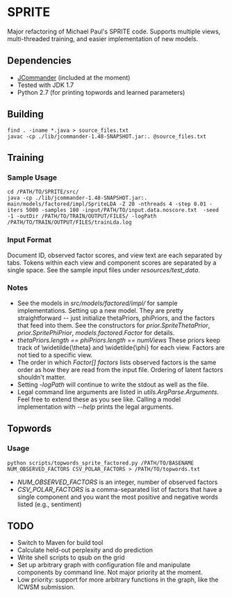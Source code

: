 # SPRITE #

Major refactoring of Michael Paul's SPRITE code.  Supports multiple views,
multi-threaded training, and easier implementation of new models.

## Dependencies ##

+ [JCommander](http://jcommander.org/#Download "JCommander") (included at
the moment)
+ Tested with JDK 1.7
+ Python 2.7 (for printing topwords and learned parameters)

## Building ##

    find . -iname *.java > source_files.txt
    javac -cp ./lib/jcommander-1.48-SNAPSHOT.jar:. @source_files.txt

## Training ##

### Sample Usage ###
    
    cd /PATH/TO/SPRITE/src/
    java -cp ./lib/jcommander-1.48-SNAPSHOT.jar:. main/models/factored/impl/SpriteLDA -Z 20 -nthreads 4 -step 0.01 -iters 5000 -samples 100 -input/PATH/TO/input.data.noscore.txt  -seed -1 -outDir /PATH/TO/TRAIN/OUTPUT/FILES/ -logPath /PATH/TO/TRAIN/OUTPUT/FILES/trainLda.log

### Input Format ###

Document ID, observed factor scores, and view text are each separated by
tabs.  Tokens within each view and component scores are separated by a
single space.  See the sample input files under *resources/test_data*.

### Notes ###

+ See the models in *src/models/factored/impl/* for sample implementations.
Setting up a new model.  They are pretty straightforward -- just initialize
thetaPriors, phiPriors, and the factors that feed into them.  See the
constructors for *prior.SpriteThetaPrior*, *prior.SpritePhiPrior*,
*models.factored.Factor* for details.
+ *thetaPriors.length == phiPriors.length == numViews*  These priors keep
track of \widetilde{\theta} and \widetilde{\phi} for each view.  Factors
are not tied to a specific view.
+ The order in which *Factor[] factors* lists observed factors is the same
order as how they are read from the input file.  Ordering of latent factors
shouldn't matter.
+ Setting *-logPath* will continue to write the stdout as well as the file.
+ Legal command line arguments are listed in *utils.ArgParse.Arguments*.
Feel free to extend these as you see like.  Calling a model implementation
with *--help* prints the legal arguments.

## Topwords ##

### Usage ###

    python scripts/topwords_sprite_factored.py /PATH/TO/BASENAME NUM_OBSERVED_FACTORS CSV_POLAR_FACTORS > /PATH/TO/topwords.txt

+ *NUM_OBSERVED_FACTORS* is an integer, number of observed factors
+ *CSV_POLAR_FACTORS* is a comma-separated list of factors that have a
single component and you want the most positive and negative words listed
(e.g., sentiment)

## TODO ##

+ Switch to Maven for build tool
+ Calculate held-out perplexity and do prediction
+ Write shell scripts to qsub on the grid
+ Set up arbitrary graph with configuration file and manipulate components
by command line.  Not major priority at the moment.
+ Low priority: support for more arbitrary functions in the graph, like the
ICWSM submission.
